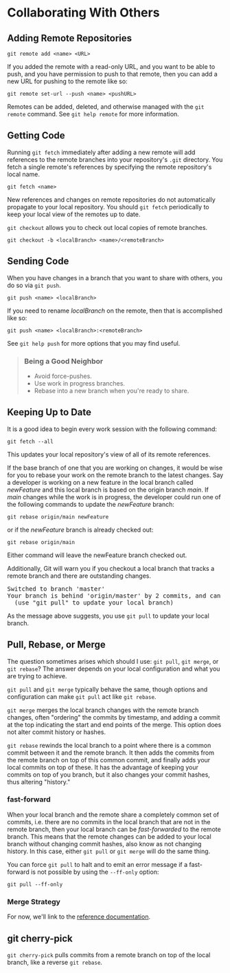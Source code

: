 # Collaborating With Others #

## Adding Remote Repositories ##

    git remote add <name> <URL>

If you added the remote with a read-only URL, and you want to be able
to push, and you have permission to push to that remote, then you can
add a new URL for pushing to the remote like so:

    git remote set-url --push <name> <pushURL>

Remotes can be added, deleted, and otherwise managed with the `git
remote` command.  See `git help remote` for more information.

## Getting Code ##

Running `git fetch` immediately after adding a new remote will add
references to the remote branches into your repository's `.git`
directory.  You fetch a single remote's references by specifying the
remote repository's local name.

    git fetch <name>

New references and changes on remote repositories do not automatically
propagate to your local repository.  You should `git fetch`
periodically to keep your local view of the remotes up to date.

`git checkout` allows you to check out local copies of remote
branches.

    git checkout -b <localBranch> <name>/<remoteBranch>

## Sending Code ##

When you have changes in a branch that you want to share with others,
you do so via `git push`.

    git push <name> <localBranch>

If you need to rename *localBranch* on the remote, then that is
accomplished like so:

    git push <name> <localBranch>:<remoteBranch>

See `git help push` for more options that you may find useful.

> ### Being a Good Neighbor ###
> 
>   * Avoid force-pushes.
>   * Use work in progress branches.
>   * Rebase into a new branch when you're ready to share.

## Keeping Up to Date ##

It is a good idea to begin every work session with the following
command:

    git fetch --all

This updates your local repository's view of all of its remote
references.

If the base branch of one that you are working on changes, it would be
wise for you to rebase your work on the remote branch to the latest
changes.  Say a developer is working on a new feature in the local
branch called *newFeature* and this local branch is based on the
origin branch *main*.  If *main* changes while the work is in
progress, the developer could run one of the following commands to
update the *newFeature* branch:

    git rebase origin/main newFeature

or if the *newFeature* branch is already checked out:

    git rebase origin/main

Either command will leave the newFeature branch checked out.

Additionally, Git will warn you if you checkout a local branch that
tracks a remote branch and there are outstanding changes.

<pre>
Switched to branch 'master'
Your branch is behind 'origin/master' by 2 commits, and can be fast-forwarded.
  (use "git pull" to update your local branch)
</pre>

As the message above suggests, you use `git pull` to update your local branch.

## Pull, Rebase, or Merge ##

The question sometimes arises which should I use: `git pull`,
`git merge`, or `git rebase`?  The answer depends on your local
configuration and what you are trying to achieve.

`git pull` and `git merge` typically behave the same, though options
and configuration can make `git pull` act like `git rebase`.

`git merge` merges the local branch changes with the remote branch
changes, often "ordering" the commits by timestamp, and adding a
commit at the top indicating the start and end points of the merge.
This option does not alter commit history or hashes.

`git rebase` rewinds the local branch to a point where there is a
common commit between it and the remote branch.  It then adds the
commits from the remote branch on top of this common commit, and
finally adds your local commits on top of these.  It has the advantage
of keeping your commits on top of you branch, but it also changes your
commit hashes, thus altering "history."

### fast-forward ###

When your local branch and the remote share a completely common set of
commits, i.e. there are no commits in the local branch that are not in
the remote branch, then your local branch can be *fast-forwarded* to
the remote branch.  This means that the remote changes can be added to
your local branch without changing commit hashes, also know as not
changing history.  In this case, either `git pull` or `git merge` will
do the same thing.

You can force `git pull` to halt and to emit an error message if a
fast-forward is not possible by using the `--ff-only` option:

    git pull --ff-only

### Merge Strategy ###

For now, we'll link to the [reference
documentation](https://git-scm.com/docs/git-merge#_merge_strategies).

## git cherry-pick ##

`git cherry-pick` pulls commits from a remote branch on top of the
local branch, like a reverse `git rebase`.
